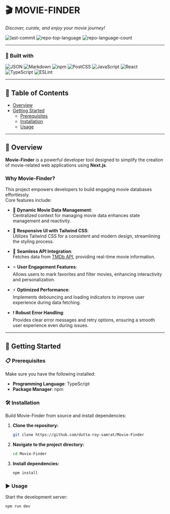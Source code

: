 # 🎬 MOVIE-FINDER  
*Discover, curate, and enjoy your movie journey!*

![last-commit](https://img.shields.io/github/last-commit/dutta-roy-samrat/Movie-Finder?style=flat&logo=git&logoColor=white&color=0080ff)
![repo-top-language](https://img.shields.io/github/languages/top/dutta-roy-samrat/Movie-Finder?style=flat&color=0080ff)
![repo-language-count](https://img.shields.io/github/languages/count/dutta-roy-samrat/Movie-Finder?style=flat&color=0080ff)

---

### 🚀 Built with

![JSON](https://img.shields.io/badge/JSON-000000.svg?style=flat&logo=JSON&logoColor=white)
![Markdown](https://img.shields.io/badge/Markdown-000000.svg?style=flat&logo=Markdown&logoColor=white)
![npm](https://img.shields.io/badge/npm-CB3837.svg?style=flat&logo=npm&logoColor=white)
![PostCSS](https://img.shields.io/badge/PostCSS-DD3A0A.svg?style=flat&logo=PostCSS&logoColor=white)
![JavaScript](https://img.shields.io/badge/JavaScript-F7DF1E.svg?style=flat&logo=JavaScript&logoColor=black)
![React](https://img.shields.io/badge/React-61DAFB.svg?style=flat&logo=React&logoColor=black)
![TypeScript](https://img.shields.io/badge/TypeScript-3178C6.svg?style=flat&logo=TypeScript&logoColor=white)
![ESLint](https://img.shields.io/badge/ESLint-4B32C3.svg?style=flat&logo=ESLint&logoColor=white)

---

## 📑 Table of Contents

- [Overview](#overview)  
- [Getting Started](#getting-started)  
  - [Prerequisites](#prerequisites)  
  - [Installation](#installation)  
  - [Usage](#usage)

---

## 📖 Overview

**Movie-Finder** is a powerful developer tool designed to simplify the creation of movie-related web applications using **Next.js**.

### Why Movie-Finder?

This project empowers developers to build engaging movie databases effortlessly.  
Core features include:

- 🎨 **Dynamic Movie Data Management**:  
  Centralized context for managing movie data enhances state management and reactivity.

- 🚀 **Responsive UI with Tailwind CSS**:  
  Utilizes Tailwind CSS for a consistent and modern design, streamlining the styling process.

- 🎥 **Seamless API Integration**:  
  Fetches data from [TMDb API](https://www.themoviedb.org/documentation/api), providing real-time movie information.

- ⭐ **User Engagement Features**:  
  Allows users to mark favorites and filter movies, enhancing interactivity and personalization.

- ⚡ **Optimized Performance**:  
  Implements debouncing and loading indicators to improve user experience during data fetching.

- ❗ **Robust Error Handling**:  
  Provides clear error messages and retry options, ensuring a smooth user experience even during issues.

---

## 🚧 Getting Started

### 📋 Prerequisites

Make sure you have the following installed:

- **Programming Language**: TypeScript  
- **Package Manager**: npm

### 🛠️ Installation

Build Movie-Finder from source and install dependencies:

1. **Clone the repository:**

   ```sh
   git clone https://github.com/dutta-roy-samrat/Movie-Finder
   ```

2. **Navigate to the project directory:**

   ```sh
   cd Movie-Finder
   ```

3. **Install dependencies:**

   ```sh
   npm install
   ```

### ▶️ Usage

Start the development server:

```sh
npm run dev
```
